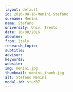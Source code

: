 ```yaml
---
layout: default 
id: 2016-08-16-Menini-Stefano
surname: Menini
name: Stefano
university: Univ. Trento
date: 16/08/2016
aboutme: 
from: Italy
research_topic: 
subtitle: 
advisor: 
keywords: 
website: 
img: menini.jpg
thumbnail: menini_thumb.jpg
alt: Stefano Menini
modal-id: stud37
---
```

